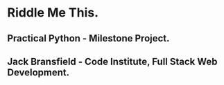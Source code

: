 # Riddle Me This. 
## Practical Python - Milestone Project. 
## Jack Bransfield - Code Institute, Full Stack Web Development. 
